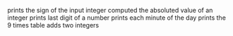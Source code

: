 prints the sign of the input integer
computed the absoluted value of an integer
prints last digit of a number
prints each minute of the day
prints the 9 times table
adds two integers
